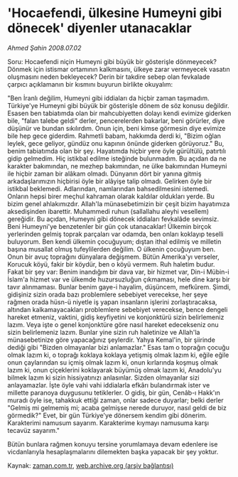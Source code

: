 # 'Hocaefendi, ülkesine Humeyni gibi dönecek' diyenler utanacaklar

*Ahmed Şahin 2008.07.02*

<tr><td class="metin" colspan="2" style="padding-top: 20px; padding-left: 5px; padding-right: 10px;">Soru: Hocaefendi niçin Humeyni gibi büyük bir gösterişle dönmeyecek? Dönmek için istismar ortamının kalkmasını, ülkeye zarar vermeyecek vasatın oluşmasını neden bekleyecek? Derin bir takdire sebep olan fevkalade çarpıcı açıklamanın bir kısmını buyurun birlikte okuyalım:</td></tr><tr><td class="metin" colspan="2" style="padding-top: 20px; padding-left: 5px; padding-right: 10px;"><p>"Ben İranlı değilim, Humeyni gibi iddiaları da hiçbir zaman taşımadım. Türkiye'ye Humeyni gibi büyük bir gösterişle dönem de söz konusu değildir. Esasen ben tabiatımda olan bir mahcubiyetten dolayı kendi evimize giderken bile, "falan talebe geldi" derler, pencerelerden bakarlar, beni görürler, diye düşünür ve bundan sıkılırdım. Onun için, beni kimse görmesin diye evimize bile hep gece giderdim. Rahmetli babam, hakkımda derdi ki, "Bizim oğlan leylek, gece geliyor, gündüz onu kapının önünde giderken görüyoruz." Bu, benim tabiatımda olan bir şey. Hayatımda hiçbir yere öyle gürültülü, patırtılı gidip gelmedim. Hiç istikbal edilme isteğinde bulunmadım. Bu açıdan da ne karakter bakımından, ne mezhep bakımından, ne ülke bakımından Humeyni ile hiçbir zaman bir alâkam olmadı. Dünyanın dört bir yanına gitmiş arkadaşlarımızın hiçbirisi öyle bir alâyişe talip olmadı. Gelirken öyle bir istikbal beklemedi. Adlarından, namlarından bahsedilmesini istemedi. Onların hepsi birer meçhul kahraman olarak kaldılar oldukları yerde. Bu bizim genel ahlakımızdır. Allah'la münasebetimizin bir çeşit bizim hayatımıza aksedişinden ibarettir. Muhammedi ruhun (sallallahu aleyhi vesellem) gereğidir. Bu açıdan, Humeyni gibi dönecek iddiaları fevkalâde sevimsiz. Beni Humeyni'ye benzetenler bir gün çok utanacaklar! Ülkemin birçok yerlerinden gelmiş toprak parçaları var odamda, ben onları koklayıp teselli buluyorum. Ben kendi ülkemin çocuğuyum; dıştan ithal edilmiş ve milletin başına musallat olmuş tufeylilerden değilim. O ülkenin çocuğuyum ben. Onun bir avuç toprağını dünyalara değişmem. Bütün Amerika'yı verseler, Korucuk köyü, fakir bir köydür, ben o köyü vermem. Ruh haletim budur. Fakat bir şey var: Benim inandığım bir dava var, bir hizmet var, Din-i Mübin-i İslam'a hizmet var ve ülkemde huzursuzluğun çıkmaması, hele dine karşı bir tavır alınmaması. Bunlar benim gaye-i hayalim, düşüncem, mefkûrem. Şimdi, gidişiniz sizin orada bazı problemlere sebebiyet verecekse, her şeye rağmen orada hüsn-ü niyetle iş yapan insanların işlerini zorlaştıracaksa, altından kalkamayacakları problemlere sebebiyet verecekse, bence dengeli hareket etmeniz, vaktini, gidiş keyfiyetini ve konjonktürü sizin belirlemeniz lazım. Veya işte o genel konjonktüre göre nasıl hareket edecekseniz onu sizin belirlemeniz lazım. Bunlar yine sizin ruh haletinize ve Allah'la münasebetinize göre yapacağınız şeylerdir. Yahya Kemal'in, bir şiirinde dediği gibi "Bizden olmayanlar bizi anlamazlar." Esas tam o toprağın çocuğu olmak lazım ki, o toprağı koklaya koklaya yetişmiş olmak lazım ki, eğile eğile onun çaylarından su içmiş olmak lazım ki, onun kırlarında koşmuş olmak lazım ki, onun çiçeklerini koklayarak büyümüş olmak lazım ki, Anadolu'yu bilmek lazım ki sizin hissiyatınızı anlasınlar. Sizden olmayanlar sizi anlayamazlar. İşte öyle vahi vahi iddialarla efkârı bulandırmak ister ve millette paranoya duygusunu tetiklerler. O gidiş, bir gün, Cenâb-ı Hakk'ın muradı öyle ise, tahakkuk ettiği zaman, onlar sadece duyarlar; belki derler "Gelmiş mi gelmemiş mi; acaba gelmişse nerede duruyor, nasıl geldi de biz görmedik?" Evet, bir gün Türkiye'ye dönersem kendim gibi dönerim. Karakterimi namusum sayarım. Karakterime kıymayı namusuma karşı tecavüz sayarım." 
<p>Bütün bunlara rağmen konuyu tersine yorumlamaya devam edenlere ise vicdanlarıyla hesaplaşmalarını dilemekten başka yapacak bir şey yoktur.<br/></p></p></td></tr>

Kaynak: [zaman.com.tr](http://zaman.com.tr/yazar.do?yazino=709161), [web.archive.org (arşiv bağlantısı)](http://web.archive.org/web/20080803135811/http://www.zaman.com.tr:80/yazar.do?yazino=709161)
